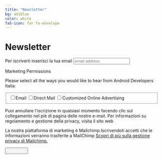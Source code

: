 ```yaml
---
title: "Newsletter"
bg: adiblue
color: white
fa5-icon: far fa-envelope
---
```


# Newsletter

<!-- Begin Mailchimp Signup Form -->
<!-- <style type="text/css">
    #mc_embed_signup{background:#477BC1; clear:left; font:14px Helvetica,Arial,sans-serif; }
    /* Add your own Mailchimp form style overrides in your site stylesheet or in this style block.
       We recommend moving this block and the preceding CSS link to the HEAD of your HTML file. */
</style>
<style type="text/css">
    #mc-embedded-subscribe-form input[type=checkbox]{display: inline; width: auto;margin-right: 10px;}
    #mergeRow-gdpr {margin-top: 20px;}
    #mergeRow-gdpr fieldset label {font-weight: normal;}
    #mc-embedded-subscribe-form .mc_fieldset{border:none;min-height: 0px;padding-bottom:0px;}
</style> -->
<div id="mc_embed_signup">
<form action="https://androiddevs.us19.list-manage.com/subscribe/post?u=e70b1f6acc3b76573d1c8247d&amp;id=787175785e" method="post" id="mc-embedded-subscribe-form" name="mc-embedded-subscribe-form" class="validate" target="_blank" novalidate>
    <div id="mc_embed_signup_scroll">
    <label for="mce-EMAIL">Per iscriverti inserisci la tua email</label>
    <input type="email" value="" name="EMAIL" class="email" id="mce-EMAIL" placeholder="email address" required>
<div id="mergeRow-gdpr" class="mergeRow gdpr-mergeRow content__gdprBlock mc-field-group">
    <div class="content__gdpr">
        <label><p>Marketing Permissions</p></label>
        <p>Please select all the ways you would like to hear from Android Developers Italia:</p>
        <fieldset class="mc_fieldset gdprRequired mc-field-group" name="interestgroup_field">
        <label class="checkbox subfield" for="gdpr_32529"><input type="checkbox" id="gdpr_32529" name="gdpr[32529]" value="Y" class="av-checkbox checkbox-red gdpr filled-in"><span>Email</span> </label><label class="checkbox subfield" for="gdpr_32533"><input type="checkbox" id="gdpr_32533" name="gdpr[32533]" value="Y" class="av-checkbox gdpr checkbox-red filled-in"><span>Direct Mail</span> </label><label class="checkbox subfield" for="gdpr_32537"><input type="checkbox" id="gdpr_32537" name="gdpr[32537]" value="Y" class="av-checkbox checkbox-red gdpr filled-in"><span>Customized Online Advertising</span> </label>
        </fieldset>
        <p>Puoi annullare l'iscrizione in qualsiasi momento facendo clic sul collegamento nel piè di pagina delle nostre e-mail. Per informazioni su regolamento e gestione della privacy, visita il sito web</p>
    </div>
    <div class="content__gdprLegal">
        <p>La nostra piattaforma di marketing è  Mailchimp.Iscrivendoti accetti che le informazioni verranno trasferite a MailChimp <a href="https://mailchimp.com/legal/" target="_blank">Scopri di più sulla gestione privacy di Mailchimp.</a></p>
    </div>
    <!-- real people should not fill this in and expect good things - do not remove this or risk form bot signups-->
    <div style="position: absolute; left: -5000px;" aria-hidden="true"><input type="text" name="b_e70b1f6acc3b76573d1c8247d_787175785e" tabindex="-1" value=""></div>
    <div class="red waves-effect waves-light btn"><input type="submit" value="Subscribe" name="subscribe" id="mc-embedded-subscribe" style="color: white;" /></div>
    </div>
</div>
</form>


<!--End mc_embed_signup-->
